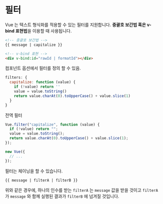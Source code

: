 # 필터

Vue 는 텍스트 형식화를 적용할 수 있는 필터를 지원합니다.
**중괄호 보간법 혹은 v-bind 표현법**을 이용할 때 사용됩니다.

```html
<!-- 중괄호 보간법 -->
{{ message | capitalize }}

<!-- v-bind 표현 -->
<div v-bind:id="rawId | formatId"></div>
```

컴포넌트 옵션에서 필터를 정의 할 수 있음.

```js
filters: {
  capitalize: function (value) {
    if (!value) return ''
    value = value.toString()
    return value.charAt(0).toUpperCase() + value.slice(1)
  }
}
```

전역 필터

```js
Vue.filter("capitalize", function (value) {
  if (!value) return "";
  value = value.toString();
  return value.charAt(0).toUpperCase() + value.slice(1);
});

new Vue({
  // ...
});
```

필터는 체이닝을 할 수 있습니다.

```html
{{ message | filterA | filterB }}
```

위와 같은 경우에, 하나의 인수를 받는 `filterA` 는 `message` 값을 받을 것이고 `filterA` 가 `message` 와 함께 실행된 결과가 `filterB` 에 넘겨질 것입니다.
